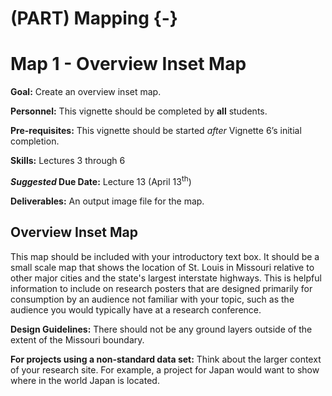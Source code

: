 # (PART) Mapping {-}

# Map 1 - Overview Inset Map

<div class="rmdgoal">
<p><strong>Goal:</strong> Create an overview inset map.</p>
</div>

<div class="rmdpersonnel">
<p><strong>Personnel:</strong> This vignette should be completed by <strong>all</strong> students.</p>
</div>

<div class="rmdpre">
<p><strong>Pre-requisites:</strong> This vignette should be started <em>after</em> Vignette 6’s initial completion.</p>
</div>

<div class="rmdskills">
<p><strong>Skills:</strong> Lectures 3 through 6</p>
</div>

<div class="rmddue">
<p><strong><em>Suggested</em> Due Date:</strong> Lecture 13 (April 13<sup>th</sup>)</p>
</div>

<div class="rmddeliver">
<p><strong>Deliverables:</strong> An output image file for the map.</p>
</div>

## Overview Inset Map
This map should be included with your introductory text box. It should be a small scale map that shows the location of St. Louis in Missouri relative to other major cities and the state's largest interstate highways. This is helpful information to include on research posters that are designed primarily for consumption by an audience not familiar with your topic, such as the audience you would typically have at a research conference.

**Design Guidelines:** There should not be any ground layers outside of the extent of the Missouri boundary.

<div class="rmdwarning">
<p><strong>For projects using a non-standard data set:</strong> Think about the larger context of your research site. For example, a project for Japan would want to show where in the world Japan is located.</p>
</div>
